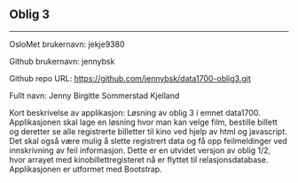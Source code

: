 Oblig 3
-------
-------

OsloMet brukernavn: jekje9380

Github brukernavn: jennybsk

Github repo URL: https://github.com/jennybsk/data1700-oblig3.git

Fullt navn: Jenny Birgitte Sommerstad Kjelland

Kort beskrivelse av applikasjon: Løsning av oblig 3 i emnet data1700. Applikasjonen skal lage en løsning hvor man kan velge film, bestille billett og deretter se alle registrerte billetter til kino ved hjelp av html og javascript. Det skal også være mulig å slette registrert data og få opp feilmeldinger ved innskrivning av feil informasjon. Dette er en utvidet versjon av oblig 1/2, hvor arrayet med kinobillettregisteret nå er flyttet til relasjonsdatabase. Applikasjonen er utformet med Bootstrap.
